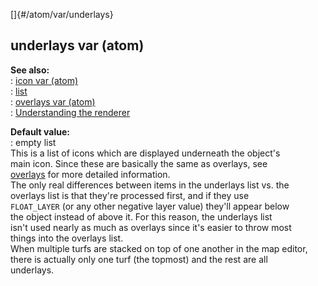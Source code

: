 []{#/atom/var/underlays}    
## underlays var (atom)    
**See also:**    
:   [icon var (atom)](/ref/atom/var/icon)    
:   [list](/ref/list)    
:   [overlays var (atom)](/ref/atom/var/overlays)    
:   [Understanding the renderer](/ref/%7Bnotes%7D/renderer)    
<!-- -->    
**Default value:**    
:   empty list    
This is a list of icons which are displayed underneath the object\'s    
main icon. Since these are basically the same as overlays, see    
[overlays](/ref/atom/var/overlays) for more detailed information.    
The only real differences between items in the underlays list vs. the    
overlays list is that they\'re processed first, and if they use    
`FLOAT_LAYER` (or any other negative layer value) they\'ll appear below    
the object instead of above it. For this reason, the underlays list    
isn\'t used nearly as much as overlays since it\'s easier to throw most    
things into the overlays list.    
When multiple turfs are stacked on top of one another in the map editor,    
there is actually only one turf (the topmost) and the rest are all    
underlays.  